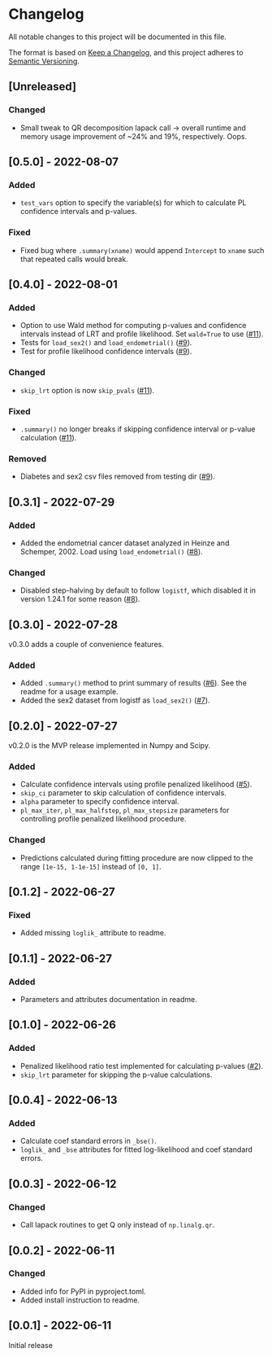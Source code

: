# Changelog
All notable changes to this project will be documented in this file.

The format is based on [Keep a Changelog](https://keepachangelog.com/en/1.0.0/),
and this project adheres to [Semantic Versioning](https://semver.org/spec/v2.0.0.html).

## [Unreleased]
### Changed
- Small tweak to QR decomposition lapack call -> overall runtime and memory usage improvement of ~24% and 19%, respectively. Oops.

## [0.5.0] - 2022-08-07
### Added
- `test_vars` option to specify the variable(s) for which to calculate PL confidence intervals and p-values.
### Fixed
- Fixed bug where `.summary(xname)` would append `Intercept` to `xname` such that repeated calls would break.

## [0.4.0] - 2022-08-01
### Added
- Option to use Wald method for computing p-values and confidence intervals instead of LRT and profile likelihood. Set `wald=True` to use ([#11](https://github.com/jzluo/firthlogist/pull/11)).
- Tests for `load_sex2()` and `load_endometrial()` ([#9](https://github.com/jzluo/firthlogist/pull/9)).
- Test for profile likelihood confidence intervals ([#9](https://github.com/jzluo/firthlogist/pull/9)).
### Changed
- `skip_lrt` option is now `skip_pvals` ([#11](https://github.com/jzluo/firthlogist/pull/11)).
### Fixed
- `.summary()` no longer breaks if skipping confidence interval or p-value calculation ([#11](https://github.com/jzluo/firthlogist/pull/11)).
### Removed
- Diabetes and sex2 csv files removed from testing dir ([#9](https://github.com/jzluo/firthlogist/pull/9)).

## [0.3.1] - 2022-07-29
### Added
- Added the endometrial cancer dataset analyzed in Heinze and Schemper, 2002. Load using `load_endometrial()` ([#8](https://github.com/jzluo/firthlogist/pull/8)).
### Changed
- Disabled step-halving by default to follow `logistf`, which disabled it in version 1.24.1 for some reason ([#8](https://github.com/jzluo/firthlogist/pull/8)).

## [0.3.0] - 2022-07-28
v0.3.0 adds a couple of convenience features.
### Added
- Added `.summary()` method to print summary of results ([#6](https://github.com/jzluo/firthlogist/pull/6)). See the readme for a usage example.
- Added the sex2 dataset from logistf as `load_sex2()` ([#7](https://github.com/jzluo/firthlogist/pull/7)).

## [0.2.0] - 2022-07-27
v0.2.0 is the MVP release implemented in Numpy and Scipy.
### Added
- Calculate confidence intervals using profile penalized likelihood ([#5](https://github.com/jzluo/firthlogist/pull/5)).
- `skip_ci` parameter to skip calculation of confidence intervals.
- `alpha` parameter to specify confidence interval.
- `pl_max_iter`, `pl_max_halfstep`, `pl_max_stepsize` parameters for controlling profile penalized likelihood procedure.
### Changed
- Predictions calculated during fitting procedure are now clipped to the range `[1e-15, 1-1e-15]` instead of `[0, 1]`.


## [0.1.2] - 2022-06-27
### Fixed
- Added missing `loglik_` attribute to readme.

## [0.1.1] - 2022-06-27
### Added
- Parameters and attributes documentation in readme.

## [0.1.0] - 2022-06-26
### Added
- Penalized likelihood ratio test implemented for calculating p-values ([#2](https://github.com/jzluo/firthlogist/pull/2)).
- `skip_lrt` parameter for skipping the p-value calculations.

## [0.0.4] - 2022-06-13
### Added
- Calculate coef standard errors in `_bse()`.
- `loglik_` and `_bse` attributes for fitted log-likelihood and coef standard errors.

## [0.0.3] - 2022-06-12
### Changed
- Call lapack routines to get Q only instead of `np.linalg.qr`.

## [0.0.2] - 2022-06-11
### Changed
- Added info for PyPI in pyproject.toml.
- Added install instruction to readme.

## [0.0.1] - 2022-06-11
Initial release
